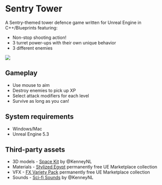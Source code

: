 # Sentry Tower

A Sentry-themed tower defence game written for Unreal Engine in C++/Blueprints featuring:
* Non-stop shooting action!
* 3 turret power-ups with their own unique behavior
* 3 different enemies

![](/Media/gameplay.gif?raw=true)

## Gameplay

* Use mouse to aim
* Destroy enemies to pick up XP
* Select attack modifiers for each level
* Survive as long as you can!

## System requirements

* Windows/Mac
* Unreal Engine 5.3

## Third-party assets

* 3D models - [Space Kit](https://kenney.nl/assets/space-kit) by @KenneyNL
* Materials - [Stylized Egypt](https://www.unrealengine.com/marketplace/en-US/product/stylized-egypt) permanently free UE Marketplace collection
* VFX - [FX Variety Pack](https://www.unrealengine.com/marketplace/en-US/product/a36bac8b05004e999dd4b1d332501f49) permanently free UE Marketplace collection
* Sounds - [Sci-fi Sounds](https://kenney.nl/assets/sci-fi-sounds) by @KenneyNL